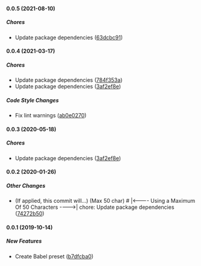 #### 0.0.5 (2021-08-10)

##### Chores

*  Update package dependencies ([63dcbc91](https://github.com/joeyschroeder/babel-preset-joey/commit/63dcbc913bb77e66b39e34bd0c660334ee53ec13))

#### 0.0.4 (2021-03-17)

##### Chores

*  Update package dependencies ([784f353a](https://github.com/joeyschroeder/babel-preset-joey/commit/784f353a8e8f20ad20d7a79a07383e61f3f2e8e6))
*  Update package dependencies ([3af2ef8e](https://github.com/joeyschroeder/babel-preset-joey/commit/3af2ef8e8236cca0f3675116545cfc6d7b6db8f5))

##### Code Style Changes

*  Fix lint warnings ([ab0e0270](https://github.com/joeyschroeder/babel-preset-joey/commit/ab0e0270ee72973d4b36bc145a00ffd05bd29b90))

#### 0.0.3 (2020-05-18)

##### Chores

*  Update package dependencies ([3af2ef8e](https://github.com/joeyschroeder/babel-preset-joey/commit/3af2ef8e8236cca0f3675116545cfc6d7b6db8f5))

#### 0.0.2 (2020-01-26)

##### Other Changes

*  (If applied, this commit will...) <subject> (Max 50 char) # |<----  Using a Maximum Of 50 Characters  ---->| chore: Update package dependencies ([74272b50](https://github.com/joeyschroeder/babel-preset-joey/commit/74272b5030c48d95ba3c9e9f02441fb651c81c66))

#### 0.0.1 (2019-10-14)

##### New Features

*  Create Babel preset ([b7dfcba0](https://github.com/joeyschroeder/babel-preset-joey/commit/b7dfcba0e2a91703d54e7178bd328e8195d32cf4))

